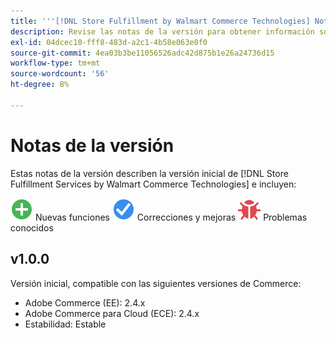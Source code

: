 ```yaml
---
title: '''[!DNL Store Fulfillment by Walmart Commerce Technologies] Notas de la versión'''
description: Revise las notas de la versión para obtener información sobre todas las [!DNL Store Fulfillment by Walmart Commerce Technologies] versiones.
exl-id: 04dcec10-fff8-483d-a2c1-4b58e063e0f0
source-git-commit: 4ea03b3be11056526adc42d875b1e26a24736d15
workflow-type: tm+mt
source-wordcount: '56'
ht-degree: 8%

---
```


# Notas de la versión

Estas notas de la versión describen la versión inicial de [!DNL Store Fulfillment Services by Walmart Commerce Technologies] e incluyen:

![Nuevo](../assets/new.svg) Nuevas funciones
![Se ha corregido un problema](../assets/fix.svg) Correcciones y mejoras
![Problema conocido](../assets/bug.svg) Problemas conocidos

## v1.0.0

Versión inicial, compatible con las siguientes versiones de Commerce:

* Adobe Commerce (EE): 2.4.x
* Adobe Commerce para Cloud (ECE): 2.4.x
* Estabilidad: Estable
